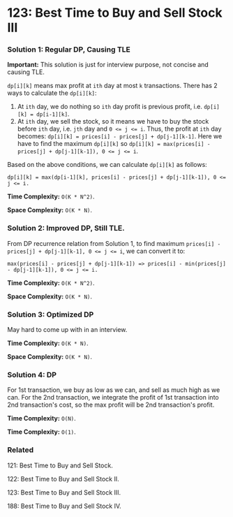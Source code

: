 # 123: Best Time to Buy and Sell Stock III

### Solution 1: Regular DP, Causing TLE
**Important:** This solution is just for interview purpose, not concise and causing TLE.

`dp[i][k]` means max profit at `ith` day at most `k` transactions. There has 2 ways to calculate the `dp[i][k]`:
1. At `ith` day, we do nothing so `ith` day profit is previous profit, i.e. `dp[i][k] = dp[i-1][k]`.
2. At `ith` day, we sell the stock, so it means we have to buy the stock before `ith` day, i.e. `jth` day and `0 <= j <= i`. Thus, the profit at `ith` day becomes: `dp[i][k] = prices[i] - prices[j] + dp[j-1][k-1]`. Here we have to find the maximum `dp[i][k]` so `dp[i][k] = max(prices[i] - prices[j] + dp[j-1][k-1]), 0 <= j <= i`. 

Based on the above conditions, we can calculate `dp[i][k]` as follows:
```
dp[i][k] = max(dp[i-1][k], prices[i] - prices[j] + dp[j-1][k-1]), 0 <= j <= i.
```
**Time Complexity:** `O(K * N^2)`.

**Space Complexity:** `O(K * N)`.

### Solution 2: Improved DP, Still TLE.
From DP recurrence relation from Solution 1, to find maximum `prices[i] - prices[j] + dp[j-1][k-1], 0 <= j <= i`, we can convert it to:
```
max(prices[i] - prices[j] + dp[j-1][k-1]) => prices[i] - min(prices[j] - dp[j-1][k-1]), 0 <= j <= i.
```
**Time Complexity:** `O(K * N^2)`.

**Space Complexity:** `O(K * N)`.

### Solution 3: Optimized DP
May hard to come up with in an interview.

**Time Complexity:** `O(K * N)`.

**Space Complexity:** `O(K * N)`.

### Solution 4: DP
For 1st transaction, we buy as low as we can, and sell as much high as we can. For the 2nd transaction, we integrate the profit of 1st transaction into 2nd transaction's cost, so the max profit will be 2nd transaction's profit.

**Time Complexity:** `O(N)`.

**Time Complexity:** `O(1)`.

### Related
121: Best Time to Buy and Sell Stock.

122: Best Time to Buy and Sell Stock II.

123: Best Time to Buy and Sell Stock III.

188: Best Time to Buy and Sell Stock IV.